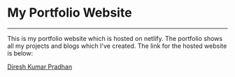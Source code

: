 # My Portfolio Website

---

This is my portfolio website which is hosted on netlify. The portfolio shows all my projects and blogs which I've created. The link for the hosted website is below:

[Diresh Kumar Pradhan](https://www.diresh.netlify.app)